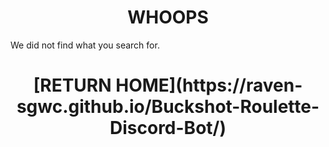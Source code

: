 <h1 align="center">
WHOOPS
</h1>

We did not find what you search for.

<h1 align="center">
[RETURN HOME](https://raven-sgwc.github.io/Buckshot-Roulette-Discord-Bot/)
</h1>
